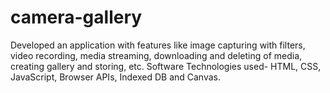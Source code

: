 # camera-gallery
Developed an application with features like image capturing with filters, video recording, media streaming, downloading and deleting of media, creating gallery and storing, etc.
Software Technologies used- HTML, CSS, JavaScript, Browser APIs, Indexed DB and Canvas. 
